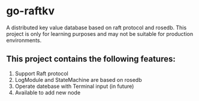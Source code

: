 # go-raftkv
A distributed key value database based on raft protocol and rosedb. This project is only for learning purposes and may not be suitable for production environments.

## This project contains the following features:
1. Support Raft protocol
2. LogModule and StateMachine are based on rosedb
3. Operate datebase with Terminal input (in future)
4. Available to add new node
